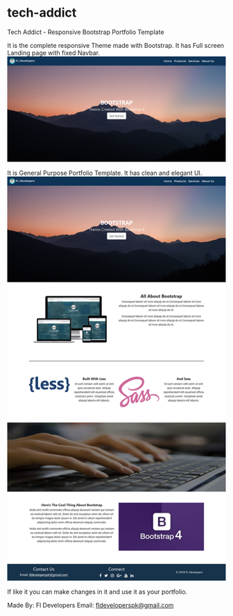 # tech-addict
Tech Addict - Responsive Bootstrap Portfolio Template

It is the complete responsive Theme made with Bootstrap.
It has Full screen Landing page with fixed Navbar.
<img src="Images/Landing-Page.png">

It is General Purpose Portfolio Template. It has clean and elegant UI.
<img src="Images/Full-Snap.jpg">

If like it you can make changes in it and use it as your portfolio.


Made By: Fl Developers
Email: fldeveloperspk@gmail.com
